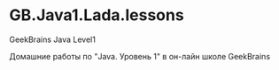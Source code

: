 # GB.Java1.Lada.lessons
GeekBrains Java Level1

Домашние работы по "Java. Уровень 1" в он-лайн школе GeekBrains

